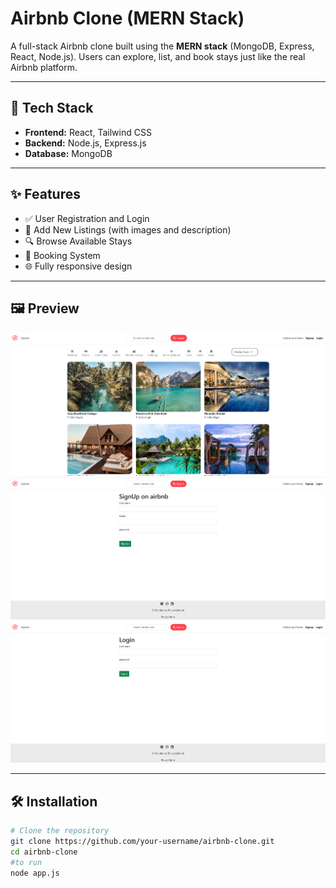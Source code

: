 #  Airbnb Clone (MERN Stack)

A full-stack Airbnb clone built using the **MERN stack** (MongoDB, Express, React, Node.js). Users can explore, list, and book stays just like the real Airbnb platform.

---

## 🚀 Tech Stack

- **Frontend:** React, Tailwind CSS
- **Backend:** Node.js, Express.js
- **Database:** MongoDB

---

## ✨ Features

- ✅ User Registration and Login
- 🏡 Add New Listings (with images and description)
- 🔍 Browse Available Stays
- 📅 Booking System
- 🌐 Fully responsive design

---

## 🖼️ Preview

![Homepage](./screenshot/homepage.png)
![Signup Page](./screenshot/signup.png)
![Login Page](./screenshot/login.png)

---

## 🛠️ Installation

```bash
# Clone the repository
git clone https://github.com/your-username/airbnb-clone.git
cd airbnb-clone
#to run
node app.js

